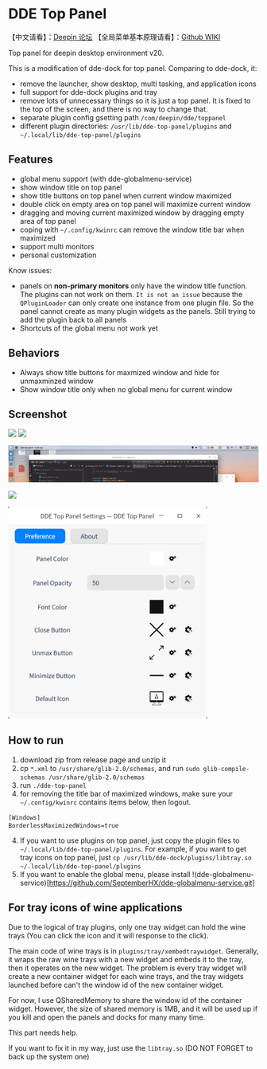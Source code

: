 # DDE Top Panel

【中文请看】：[Deepin 论坛](https://bbs.deepin.org/forum.php?mod=viewthread&tid=195128&extra=)
【全局菜单基本原理请看】：[Github WIKI](https://github.com/SeptemberHX/dde-top-panel/wiki/Linux-%E4%B8%8A%E7%9A%84%E5%85%A8%E5%B1%80%E8%8F%9C%E5%8D%95%E5%8E%9F%E7%90%86)

Top panel for deepin desktop environment v20.

This is a modification of dde-dock for top panel. Comparing to dde-dock, it:
* remove the launcher, show desktop, multi tasking, and application icons
* full support for dde-dock plugins and tray
* remove lots of unnecessary things so it is just a top panel. It is fixed to the top of the screen, and there is no way to change that.
* separate plugin config gsetting path `/com/deepin/dde/toppanel`
* different plugin directories: `/usr/lib/dde-top-panel/plugins` and `~/.local/lib/dde-top-panel/plugins`


## Features

* global menu support (with dde-globalmenu-service)
* show window title on top panel
* show title buttons on top panel when current window maximized
* double click on empty area on top panel will maximize current window
* dragging and moving current maximized window by dragging empty area of top panel
* coping with `~/.config/kwinrc` can remove the window title bar when maximized
* support multi monitors
* personal customization

Know issues:
* panels on **non-primary monitors** only have the window title function. The plugins can not work on them. `It is not an issue` because the `QPluginLoader` can only create one instance from one plugin file. So the panel cannot create as many plugin widgets as the panels. Still trying to add the plugin back to all panels
* Shortcuts of the global menu not work yet


## Behaviors

* Always show title buttons for maxmized window and hide for unmaxminzed window
* Show window title only when no global menu for current window

## Screenshot

![](./screenshots/toppanel1.png)
![](./screenshots/toppanel2.png)

![](./screenshots/demo.gif)

![](./screenshots/globalmenu.gif)

<img src="./screenshots/settings.png" width="400px" />

## How to run

1. download zip from release page and unzip it
1. cp `*.xml` to `/usr/share/glib-2.0/schemas`, and run `sudo glib-compile-schemas /usr/share/glib-2.0/schemas`
2. run `./dde-top-panel`
3. for removing the title bar of maximized windows, make sure your `~/.config/kwinrc` contains items below, then logout.
```shell script
[Windows]
BorderlessMaximizedWindows=true
```
4. If you want to use plugins on top panel, just copy the plugin files to `~/.local/lib/dde-top-panel/plugins`. For example, if you want to get tray icons on top panel, just `cp /usr/lib/dde-dock/plugins/libtray.so ~/.local/lib/dde-top-panel/plugins`
5. If you want to enable the global menu, please install !(dde-globalmenu-service)[https://github.com/SeptemberHX/dde-globalmenu-service.git]


## For tray icons of wine applications

Due to the logical of tray plugins, only one tray widget can hold the wine trays (You can click the icon and it will response to the click).
 
The main code of wine trays is in `plugins/tray/xembedtraywidget`. Generally, it wraps the raw wine trays with a new widget and embeds it to the tray, then it operates on the new widget. The problem is every tray widget will create a new container widget for each wine trays, and the tray widgets launched before can't the window id of the new container widget.

For now, I use QSharedMemory to share the window id of the container widget. However, the size of shared memory is 1MB, and it will be used up if you kill and open the panels and docks for many many time.

This part needs help.

If you want to fix it in my way, just use the `libtray.so` (DO NOT FORGET to back up the system one) 
